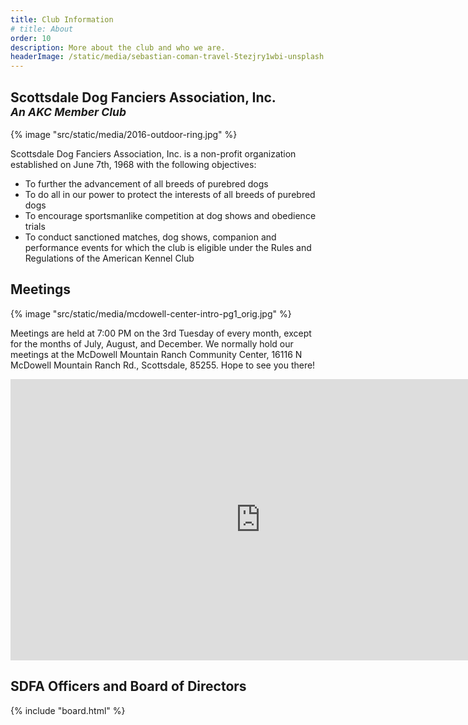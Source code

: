 ```yaml
---
title: Club Information
# title: About
order: 10
description: More about the club and who we are.
headerImage: /static/media/sebastian-coman-travel-5tezjry1wbi-unsplash.jpg
---
```


## Scottsdale Dog Fanciers Association, Inc. <br/><small>_An AKC Member Club_</small>

{% image "src/static/media/2016-outdoor-ring.jpg" %}

Scottsdale Dog Fanciers Association, Inc. is a non-profit organization established on June 7th, 1968 with the following objectives:

- To further the advancement of all breeds of purebred dogs
- To do all in our power to protect the interests of all breeds of purebred dogs
- To encourage sportsmanlike competition at dog shows and obedience trials
- To conduct sanctioned matches, dog shows, companion and performance events for which the club is eligible under the Rules and Regulations of the American Kennel Club

## Meetings

{% image "src/static/media/mcdowell-center-intro-pg1_orig.jpg" %}

Meetings are held at 7:00 PM on the 3rd Tuesday of every month, except for the months of July, August, and December. We normally hold our meetings at the McDowell Mountain Ranch Community Center, 16116 N McDowell Mountain Ranch Rd., Scottsdale, 85255. Hope to see you there!

<iframe src="https://www.google.com/maps/embed?pb=!1m18!1m12!1m3!1d3321.949962619354!2d-111.85054468359495!3d33.63253938072221!2m3!1f0!2f0!3f0!3m2!1i1024!2i768!4f13.1!3m3!1m2!1s0x872b9e21de7e17d9%3A0x56f0e870c08bf866!2sMcDowell%20Mountain%20Ranch%20Community%20Center!5e0!3m2!1sen!2sus!4v1666333611497!5m2!1sen!2sus" width="800" height="450" style="border:0;" allowfullscreen="" loading="lazy" referrerpolicy="no-referrer-when-downgrade"></iframe>

## SDFA Officers and Board of Directors

{% include "board.html" %}


